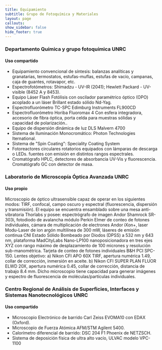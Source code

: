 ```yaml
---
title: Equipamiento
subtitle: Grupo de Fotoquímica y Materiales
layout: page
callouts:
show_sidebar: false
hide_footer: true
---
```


### Departamento Química y grupo fotoquímica UNRC
#### Uso compartido
- Equipamiento convencional de síntesis: balanzas analíticas y granatarias, termostatos, estufas-muflas, estufas de vacío, campanas, caja de guantes, rotavapor, etc.
- Espectrofotómetros: Shimadzu - UV-IR (2041); Hewlett Packard - UV-visible (8452 A y 8453).
- Equipo Láser Flash Fotólisis con oscilador paramétrico óptico (OPO) acoplado a un láser Brillant estado sólido Nd-Yag.
- Espectrofluorómetro TC-SPC Edimburg Instruments  FL900CD
- Espectrofluorómetro Horiba Fluoromax 4 Con esfera integradora, accesorio de fibra óptica, porta celda para muestras sólidas y capacidad de polarización..
- Equipo de dispersión dinámica de luz DLS Malvern 4700
- Sistema de Iluminación Monocromático: Photon Technologies Iternational.
- Sistema de "Spin Coating": Speciality Coating System
- Fotoreactores circulares rotatorios equipados con lámparas de descarga o LEDs. fuentes con emisión en distintos rangos espectrales.
- Cromatógrafo HPLC, detectores de absorbancia UV-Vis y fluorescencia. Cromatógrafo GC con detector de masa.

### Laboratorio de Microscopía Óptica Avanzada UNRC
#### Uso propio
Microscopio de óptico ultrasensible capaz de operar en los siguientes modos: TIRF, confocal, campo oscuro y espectral (fluorescencia, dispersión y transmisión). El equipo se encuentra ensamblado sobre una mesa anti-vibratoria Thorlabs y posee: espectrógrafo de imagen Andor Shamrock SR-303i, fotodiodo de avalancha módulo Perkin Elmer de conteo de fotones individuales, cámara de multiplicación de electrones Andor iXon+, laser Modu-Laser de ion argón multilínea de 300 mW, láseres de emisión continua CNI Estado Sólido Bombeado por Diodos (DPSS) a 532 nm y 643 nm, plataforma MadCityLabs Nano-LP100 nanoposicionadora en tres ejes XYZ con rango máximo de desplazamiento de 100 micrones y resolución sub-manométrica. Tarjeta de conteo de fotones individuales B&H PCI SPC-150. Lentes objetivo: a) Nikon CFI APO 60X TIRF, apertura numérica 1.49, collar de corrección, inmersión en aceite. b) Nikon CFI SUPER PLAN FLUOR ELWD 20X, apertura numérica 0.45, collar de corrección, distancia de trabajo 8.4 mm. Dicho microscopio tiene capacidad para generar imágenes y espectro de fluorescencia de moléculas/partículas individuales.

### Centro Regional de Análisis de Superficies, Interfaces y Sistemas Nanotecnológicos UNRC
#### Uso compartido
- Microscopio Electrónico de barrido Carl Zeiss EVOMA10 con EDAX (Oxford).
- Microscopio de Fuerza Atómica AFM/STM Agilent 5400.
- Calorímetro diferencial de barrido: DSC 204 F1 Phoenix de NETZSCH.
- Sistema de deposición física de ultra alto vacío, ULVAC modelo VPC-1100
